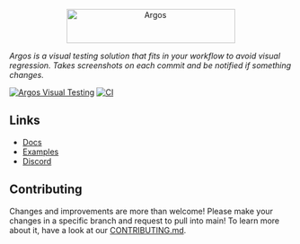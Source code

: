 <p align="center">
  <a href="https://argos-ci.com/?utm_source=github&utm_medium=logo" target="_blank">
    <img src="https://raw.githubusercontent.com/argos-ci/argos/main/resources/logos/logo-github-readme.png" alt="Argos" width="300" height="61">
  </a>
</p>

_Argos is a visual testing solution that fits in your workflow to avoid visual regression. Takes screenshots on each commit and be notified if something changes._

[![Argos Visual Testing](https://argos-ci.com/badge.svg)](https://app.argos-ci.com/argos-ci/argos/reference)
[![CI](https://github.com/argos-ci/argos/actions/workflows/ci.yml/badge.svg)](https://github.com/argos-ci/argos/actions/workflows/ci.yml)

## Links

- [Docs](https://argos-ci.com/docs)
- [Examples](https://github.com/argos-ci/argos/tree/main/examples)
- [Discord](https://argos-ci.com/discord)

## Contributing

Changes and improvements are more than welcome!
Please make your changes in a specific branch and request to pull into main!
To learn more about it, have a look at our [CONTRIBUTING.md](/CONTRIBUTING.md).

